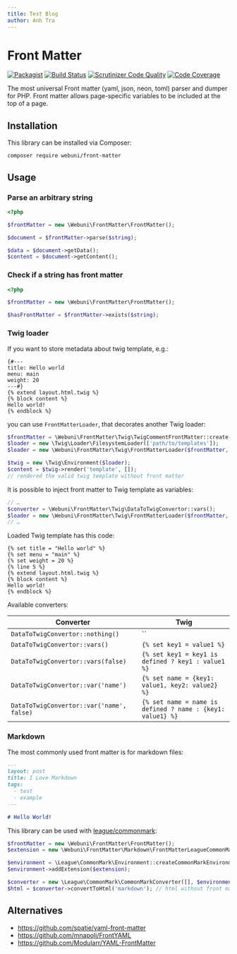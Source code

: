 ```yaml
---
title: Test Blog
author: Anh Tra
---
```


Front Matter
============

[![Packagist](https://img.shields.io/packagist/v/webuni/front-matter.svg?style=flat-square)](https://packagist.org/packages/webuni/front-matter)
[![Build Status](https://img.shields.io/github/workflow/status/webuni/front-matter/Tests/master.svg?style=flat-square)](https://github.com/webuni/front-matter/actions?query=workflow%3ATests+branch%3Amaster)
[![Scrutinizer Code Quality](https://scrutinizer-ci.com/g/webuni/front-matter/badges/quality-score.png?b=master)](https://scrutinizer-ci.com/g/webuni/front-matter/?branch=master)
[![Code Coverage](https://scrutinizer-ci.com/g/webuni/front-matter/badges/coverage.png?b=master)](https://scrutinizer-ci.com/g/webuni/front-matter/?branch=master)

The most universal Front matter (yaml, json, neon, toml) parser and dumper for PHP.
Front matter allows page-specific variables to be included at the top of a page.

Installation
------------

This library can be installed via Composer:

    composer require webuni/front-matter

Usage
-----

### Parse an arbitrary string

```php
<?php

$frontMatter = new \Webuni\FrontMatter\FrontMatter();

$document = $frontMatter->parse($string);

$data = $document->getData();
$content = $document->getContent();
```

### Check if a string has front matter

```php
<?php

$frontMatter = new \Webuni\FrontMatter\FrontMatter();

$hasFrontMatter = $frontMatter->exists($string);
```

### Twig loader

If you want to store metadata about twig template, e.g.:

```twig
{#---
title: Hello world
menu: main
weight: 20
---#}
{% extend layout.html.twig %}
{% block content %}
Hello world!
{% endblock %}
```

you can use `FrontMatterLoader`, that decorates another Twig loader:

```php
$frontMatter = \Webuni\FrontMatter\Twig\TwigCommentFrontMatter::create();
$loader = new \Twig\Loader\FilesystemLoader(['path/to/templates']);
$loader = new \Webuni\FrontMatter\Twig\FrontMatterLoader($frontMatter, $loader);

$twig = new \Twig\Environment($loader);
$content = $twig->render('template', []);
// rendered the valid twig template without front matter
```

It is possible to inject front matter to Twig template as variables:

```php
// …
$converter = \Webuni\FrontMatter\Twig\DataToTwigConvertor::vars();
$loader = new \Webuni\FrontMatter\Twig\FrontMatterLoader($frontMatter, $loader, $converter);
// …
```

Loaded Twig template has this code:

```twig
{% set title = "Hello world" %}
{% set menu = "main" %}
{% set weight = 20 %}
{% line 5 %}
{% extend layout.html.twig %}
{% block content %}
Hello world!
{% endblock %}
```

Available converters:

| Converter                                 | Twig                                                       |
| ----------------------------------------- | ---------------------------------------------------------- |
| `DataToTwigConvertor::nothing()`          | ``                                                         |
| `DataToTwigConvertor::vars()`             | `{% set key1 = value1 %}`                                  |
| `DataToTwigConvertor::vars(false)`        | `{% set key1 = key1 is defined ? key1 : value1 %}`         |
| `DataToTwigConvertor::var('name')`        | `{% set name = {key1: value1, key2: value2} %}`            |
| `DataToTwigConvertor::var('name', false)` | `{% set name = name is defined ? name : {key1: value1} %}` |

### Markdown

The most commonly used front matter is for markdown files:

```markdown
---
layout: post
title: I Love Markdown
tags:
  - test
  - example
---

# Hello World!
```

This library can be used with [league/commonmark](https://commonmark.thephpleague.com/):

```php
$frontMatter = new \Webuni\FrontMatter\FrontMatter();
$extension = new \Webuni\FrontMatter\Markdown\FrontMatterLeagueCommonMarkExtension($frontMatter);

$environment = \League\CommonMark\Environment::createCommonMarkEnvironment();
$environment->addExtension($extension);

$converter = new \League\CommonMark\CommonMarkConverter([], $environment);
$html = $converter->convertToHtml('markdown'); // html without front matter
```

Alternatives
------------

- https://github.com/spatie/yaml-front-matter
- https://github.com/mnapoli/FrontYAML
- https://github.com/Modularr/YAML-FrontMatter

